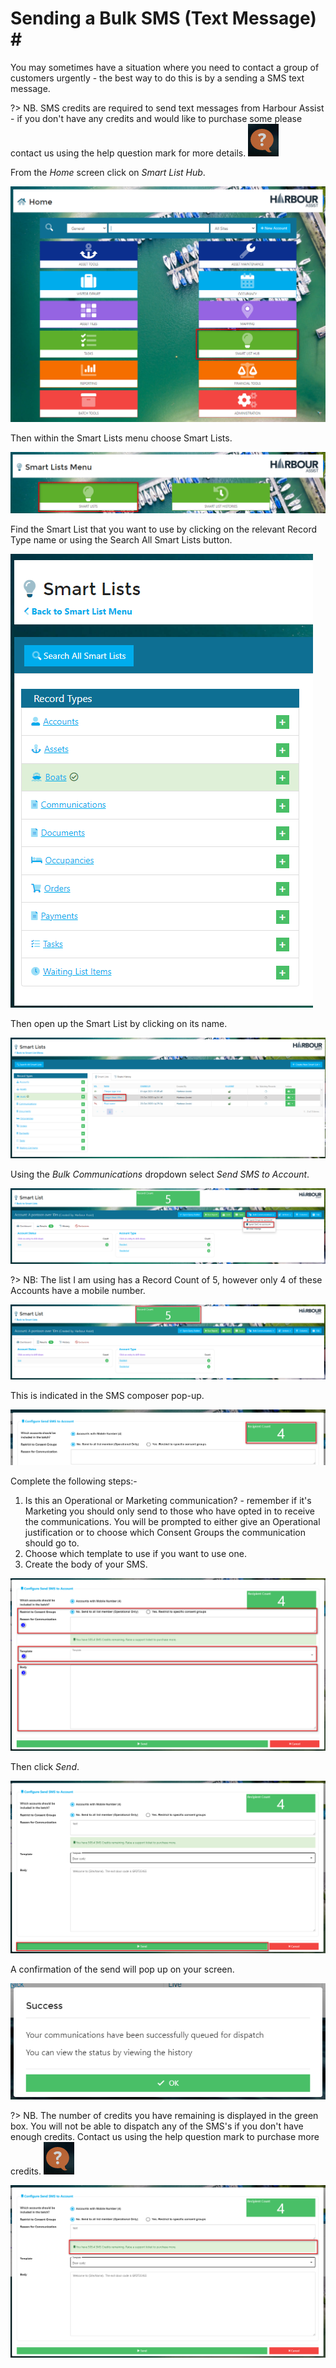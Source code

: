 # Sending a Bulk SMS \(Text Message\) \#

You may sometimes have a situation where you need to contact a group of customers urgently - the best way to do this is by a sending a SMS text message.

?&gt; NB. SMS credits are required to send text messages from Harbour Assist - if you don't have any credits and would like to purchase some please contact us using the help question mark for more details. ![image-20210521160753276](../.gitbook/assets/image-20210521160753276.png)

From the _Home_ screen click on _Smart List Hub_.

![image-20210501120257003](../.gitbook/assets/image-20210501120257003.png)

Then within the Smart Lists menu choose Smart Lists.

![image-20210501120350524](../.gitbook/assets/image-20210501120350524.png)

Find the Smart List that you want to use by clicking on the relevant Record Type name or using the Search All Smart Lists button.

![image-20210501120715001](../.gitbook/assets/image-20210501120715001.png)

Then open up the Smart List by clicking on its name.

![image-20210501120808086](../.gitbook/assets/image-20210501120808086.png)

Using the _Bulk Communications_ dropdown select _Send SMS to Account_.

![image-20210521161205900](../.gitbook/assets/image-20210521161205900.png)

?&gt; NB: The list I am using has a Record Count of 5, however only 4 of these Accounts have a mobile number.

![image-20210521162519805](../.gitbook/assets/image-20210521162519805.png)

This is indicated in the SMS composer pop-up.

![image-20210521162625529](../.gitbook/assets/image-20210521162625529.png)

Complete the following steps:-

1. Is this an Operational or Marketing communication? - remember if it's Marketing you should only send to those who have opted in to receive the communications. You will be prompted to either give an Operational justification or to choose which Consent Groups the communication should go to.
2. Choose which template to use if you want to use one.
3. Create the body of your SMS.

![image-20210521163154857](../.gitbook/assets/image-20210521163154857.png)

Then click _Send_.

![image-20210521164026706](../.gitbook/assets/image-20210521164026706.png)

A confirmation of the send will pop up on your screen.

![image-20210521164238389](../.gitbook/assets/image-20210521164238389.png)

?&gt; NB. The number of credits you have remaining is displayed in the green box. You will not be able to dispatch any of the SMS's if you don't have enough credits. Contact us using the help question mark to purchase more credits. ![image-20210521160753276](../.gitbook/assets/image-20210521160753276.png)

![image-20210521163752996](../.gitbook/assets/image-20210521163752996.png)

